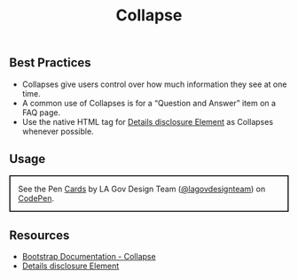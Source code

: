 ﻿---
title: Collapse
summary: Collapses allow users to toggle the visibility of content.
tags: components,collapse
layout: guide
eleventyNavigation:
  key: Collapse
  parent: Components
  order: 150
  excerpt: Collapses allow users to toggle the visibility of content.
  img: /img/illustrations/illus-collapses.svg
---

## Best Practices

- Collapses give users control over how much information they see at one time.
- A common use of Collapses is for a “Question and Answer” item on a FAQ page.
- Use the native HTML tag for [Details disclosure Element](https://developer.mozilla.org/en-US/docs/Web/HTML/Element/details) as Collapses whenever possible.

## Usage

<p class="codepen" data-height="{{codepen.embedHeight}}" data-default-tab="html,result" data-slug-hash="MYWLrGG" data-pen-title="Cards" data-editable="true" data-user="lagovdesignteam" style="height: {{codepen.embedHeightPx}} box-sizing: border-box; display: flex; align-items: center; justify-content: center; border: 2px solid; margin: 1em 0; padding: 1em;">
  <span>See the Pen <a href="https://codepen.io/lagovdesignteam/pen/MYWLrGG">
  Cards</a> by LA Gov Design Team (<a href="https://codepen.io/lagovdesignteam">@lagovdesignteam</a>)
  on <a href="https://codepen.io">CodePen</a>.</span>
</p>
<script async src="https://public.codepenassets.com/embed/index.js"></script>

## Resources

- [Bootstrap Documentation - Collapse](https://getbootstrap.com/docs/5.3/components/collapse/)
- [Details disclosure Element](https://developer.mozilla.org/en-US/docs/Web/HTML/Element/details)
